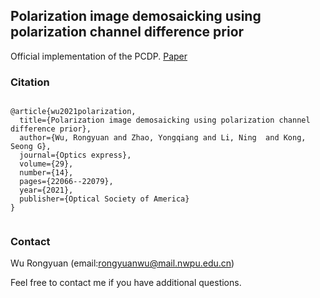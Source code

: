 ## Polarization image demosaicking using polarization channel difference prior 

Official implementation of the PCDP. [Paper](https://www.osapublishing.org/oe/fulltext.cfm?uri=oe-29-14-22066&id=452863)

### Citation


```

@article{wu2021polarization,
  title={Polarization image demosaicking using polarization channel difference prior},
  author={Wu, Rongyuan and Zhao, Yongqiang and Li, Ning  and Kong, Seong G},
  journal={Optics express},
  volume={29},
  number={14},
  pages={22066--22079},
  year={2021},
  publisher={Optical Society of America}
}


```


### Contact

Wu Rongyuan (email:rongyuanwu@mail.nwpu.edu.cn)

Feel free to contact me if you have additional questions.
